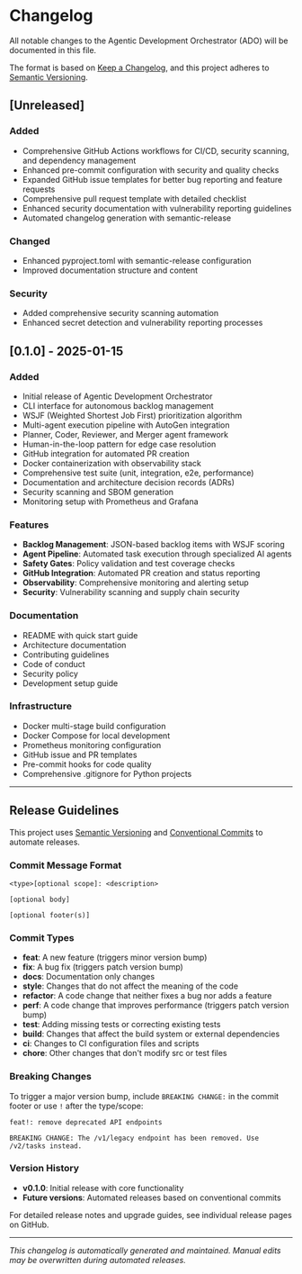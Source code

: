 # Changelog

All notable changes to the Agentic Development Orchestrator (ADO) will be documented in this file.

The format is based on [Keep a Changelog](https://keepachangelog.com/en/1.0.0/),
and this project adheres to [Semantic Versioning](https://semver.org/spec/v2.0.0.html).

## [Unreleased]

### Added
- Comprehensive GitHub Actions workflows for CI/CD, security scanning, and dependency management
- Enhanced pre-commit configuration with security and quality checks
- Expanded GitHub issue templates for better bug reporting and feature requests
- Comprehensive pull request template with detailed checklist
- Enhanced security documentation with vulnerability reporting guidelines
- Automated changelog generation with semantic-release

### Changed
- Enhanced pyproject.toml with semantic-release configuration
- Improved documentation structure and content

### Security
- Added comprehensive security scanning automation
- Enhanced secret detection and vulnerability reporting processes

## [0.1.0] - 2025-01-15

### Added
- Initial release of Agentic Development Orchestrator
- CLI interface for autonomous backlog management
- WSJF (Weighted Shortest Job First) prioritization algorithm
- Multi-agent execution pipeline with AutoGen integration
- Planner, Coder, Reviewer, and Merger agent framework
- Human-in-the-loop pattern for edge case resolution
- GitHub integration for automated PR creation
- Docker containerization with observability stack
- Comprehensive test suite (unit, integration, e2e, performance)
- Documentation and architecture decision records (ADRs)
- Security scanning and SBOM generation
- Monitoring setup with Prometheus and Grafana

### Features
- **Backlog Management**: JSON-based backlog items with WSJF scoring
- **Agent Pipeline**: Automated task execution through specialized AI agents
- **Safety Gates**: Policy validation and test coverage checks
- **GitHub Integration**: Automated PR creation and status reporting
- **Observability**: Comprehensive monitoring and alerting setup
- **Security**: Vulnerability scanning and supply chain security

### Documentation
- README with quick start guide
- Architecture documentation
- Contributing guidelines
- Code of conduct
- Security policy
- Development setup guide

### Infrastructure
- Docker multi-stage build configuration
- Docker Compose for local development
- Prometheus monitoring configuration
- GitHub issue and PR templates
- Pre-commit hooks for code quality
- Comprehensive .gitignore for Python projects

---

## Release Guidelines

This project uses [Semantic Versioning](https://semver.org/) and [Conventional Commits](https://www.conventionalcommits.org/) to automate releases.

### Commit Message Format
```
<type>[optional scope]: <description>

[optional body]

[optional footer(s)]
```

### Commit Types
- **feat**: A new feature (triggers minor version bump)
- **fix**: A bug fix (triggers patch version bump)
- **docs**: Documentation only changes
- **style**: Changes that do not affect the meaning of the code
- **refactor**: A code change that neither fixes a bug nor adds a feature
- **perf**: A code change that improves performance (triggers patch version bump)
- **test**: Adding missing tests or correcting existing tests
- **build**: Changes that affect the build system or external dependencies
- **ci**: Changes to CI configuration files and scripts
- **chore**: Other changes that don't modify src or test files

### Breaking Changes
To trigger a major version bump, include `BREAKING CHANGE:` in the commit footer or use `!` after the type/scope:
```
feat!: remove deprecated API endpoints

BREAKING CHANGE: The /v1/legacy endpoint has been removed. Use /v2/tasks instead.
```

### Version History
- **v0.1.0**: Initial release with core functionality
- **Future versions**: Automated releases based on conventional commits

For detailed release notes and upgrade guides, see individual release pages on GitHub.

---

*This changelog is automatically generated and maintained. Manual edits may be overwritten during automated releases.*